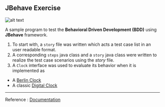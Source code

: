## JBehave Exercise 

![alt text](https://jbehave.org/images/jbehave-logo.png)

A sample program to test the **Behavioral Driven Development (BDD)** using **JBehave** framework. 

1.  To start with, a `story` file was written which acts a test case list in an user readable format.
2. A corresponding `steps` java class and a `story` java class were written to realize the test case scenarios using the _story_ file.
3. A `Clock` interface was used to evaluate its behavior when it is implemented as 
  * A [Berlin Clock](https://en.wikipedia.org/wiki/Mengenlehreuhr)
  * A classic [Digital Clock](https://en.wikipedia.org/wiki/Digital_clock)

***
Reference : [Documentation](https://jbehave.org/)